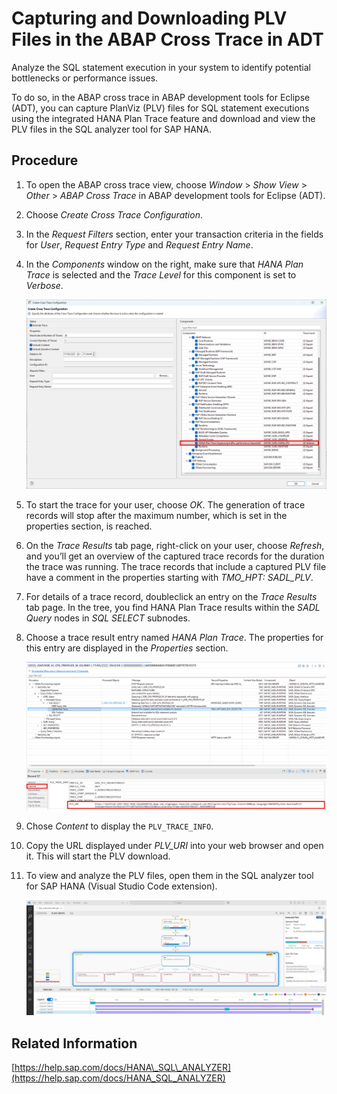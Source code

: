 <!-- loio205615230cd146b09bf1d9c85aea5c54 -->

# Capturing and Downloading PLV Files in the ABAP Cross Trace in ADT

Analyze the SQL statement execution in your system to identify potential bottlenecks or performance issues.

To do so, in the ABAP cross trace in ABAP development tools for Eclipse \(ADT\), you can capture PlanViz \(PLV\) files for SQL statement executions using the integrated HANA Plan Trace feature and download and view the PLV files in the SQL analyzer tool for SAP HANA.



<a name="loio205615230cd146b09bf1d9c85aea5c54__section_v3z_dnh_cfc"/>

## Procedure

1.  To open the ABAP cross trace view, choose *Window* \> *Show View* \> *Other* \> *ABAP Cross Trace* in ABAP development tools for Eclipse \(ADT\).

2.  Choose *Create Cross Trace Configuration*.

3.  In the *Request Filters* section, enter your transaction criteria in the fields for *User*, *Request Entry Type* and *Request Entry Name*.

4.  In the *Components* window on the right, make sure that *HANA Plan Trace* is selected and the *Trace Level* for this component is set to *Verbose*.

    ![](images/Cross_Trace_Configuration_c1e9b0f.png)

5.  To start the trace for your user, choose *OK*. The generation of trace records will stop after the maximum number, which is set in the properties section, is reached.

6.  On the *Trace Results* tab page, right-click on your user, choose *Refresh*, and you’ll get an overview of the captured trace records for the duration the trace was running. The trace records that include a captured PLV file have a comment in the properties starting with *TMO\_HPT: SADL\_PLV*.

7.  For details of a trace record, doubleclick an entry on the *Trace Results* tab page. In the tree, you find HANA Plan Trace results within the *SADL Query* nodes in *SQL SELECT* subnodes.

8.  Choose a trace result entry named *HANA Plan Trace*. The properties for this entry are displayed in the *Properties* section.

    ![](images/Cross_Trace_Results_8fee0d3.png)

9.  Chose *Content* to display the `PLV_TRACE_INFO`.

10. Copy the URL displayed under *PLV\_URI* into your web browser and open it. This will start the PLV download.

11. To view and analyze the PLV files, open them in the SQL analyzer tool for SAP HANA \(Visual Studio Code extension\).

    ![](images/CrossTrace_PLV_HANA_SQL_Analyzer_b89eb85.png)




<a name="loio205615230cd146b09bf1d9c85aea5c54__section_fgy_lg4_cfc"/>

## Related Information

[https://help.sap.com/docs/HANA\_SQL\_ANALYZER](https://help.sap.com/docs/HANA_SQL_ANALYZER)

